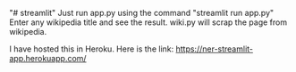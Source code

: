 "# streamlit" 
Just run app.py using the command "streamlit run app.py"
Enter any wikipedia title and see the result.
wiki.py will scrap the page from wikipedia.

I have hosted this in Heroku.
Here is the link: https://ner-streamlit-app.herokuapp.com/
